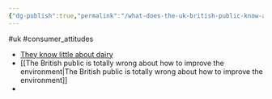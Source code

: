 ```yaml
---
{"dg-publish":true,"permalink":"/what-does-the-uk-british-public-know-about-factory-farming/","tags":["uk","consumer_attitudes","factory_farming"],"created":"2025-10-23T17:42:42.458+01:00","updated":"2025-10-23T18:06:08.636+01:00"}
---
```


#uk #consumer_attitudes 

- [They know little about dairy](https://plantbasednews.org/animals/brits-unaware-cows-impregnated-milk/)
- [[The British public is totally wrong about how to improve the environment\|The British public is totally wrong about how to improve the environment]]
- 
